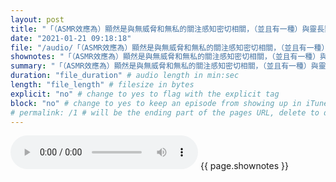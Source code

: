 ```yaml
---
layout: post
title: "「（ASMR效應為）顯然是與無威脅和無私的關注感知密切相關，（並且有一種）與靈長類動物的身體修飾行為具很強的相似性，當牠們被梳洗對手梳理時，牠們會產生極大的滿足感（以愉悅感為邊界）...所需的並非清潔，而是互相建立密切關係[27]。" # quotes allow forbidden characters like the colon
date: "2021-01-21 09:18:18"
file: "/audio/「（ASMR效應為）顯然是與無威脅和無私的關注感知密切相關，（並且有一種）與靈長類動物的身體修飾行為具很強的相似性，當牠們被梳洗對手梳理時，牠們會產生極大的滿足感（以愉悅感為邊界）...所需的並非清潔，而是互相建立密切關係[27]。.mp3"
shownotes: "「（ASMR效應為）顯然是與無威脅和無私的關注感知密切相關，（並且有一種）與靈長類動物的身體修飾行為具很強的相似性，當牠們被梳洗對手梳理時，牠們會產生極大的滿足感（以愉悅感為邊界）...所需的並非清潔，而是互相建立密切關係[27]。"
summary: "「（ASMR效應為）顯然是與無威脅和無私的關注感知密切相關，（並且有一種）與靈長類動物的身體修飾行為具很強的相似性，當牠們被梳洗對手梳理時，牠們會產生極大的滿足感（以愉悅感為邊界）...所需的並非清潔，而是互相建立密切關係[27]。"
duration: "file_duration" # audio length in min:sec
length: "file_length" # filesize in bytes
explicit: "no" # change to yes to flag with the explicit tag
block: "no" # change to yes to keep an episode from showing up in iTunes
# permalink: /1 # will be the ending part of the pages URL, delete to default to the title
---
```


<audio controls>
<source src="{{site.url}}{{site.baseurl}}{{ page.file }}" type="audio/x-mp3">
Your browser does not support the audio element.
</audio>
{{ page.shownotes }}
